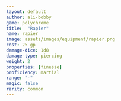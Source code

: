 ```yaml
---
layout: default
author: ali-bobby
game: polychrome
title:  "Rapier"
name: rapier
image: assets/images/equipment/rapier.png
cost: 25 gp
damage-dice: 1d8
damage-type: piercing
weight: 2
properties: [finesse]
proficiency: martial
range: "-"
magic: false
rarity: common
---
```

